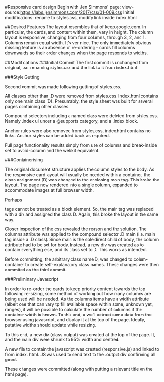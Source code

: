 #Responsive card design
Begin with Jen Simmons' page:
view-source:https://labs.jensimmons.com/2017/css/01-009.css
Initial modifications: rename to styles.css, modify link inside index.html

##Desired Features
The layout resembles that of keep.google.com. In particular, the cards, and content within them, vary in height. The column layout is responsive, changing from four columns, through 3, 2, and 1. Columns remain equal width. It's ver nice. The only immediately obvious missing feature is an absence of re-ordering - cards fill columns downwards so their order changes when the page responds to widths. 

##Modifications
###Initial Commit 
The first commit is unchanged from original, bar renaming styles.css and the link to it from index.html

###Style Gutting

Second commit was made following gutting of styles.css.

All classes other than .D were removed from styles.css. Index.html contains only one main class (D). Presumably, the style sheet was built for several pages containing other classes. 

Compound selectors including a named class were deleted from styles.css. Namely .index ul under a @supports category, and a .index block. 

Anchor rules were also removed from styles.css, index.html contains no links. Anchor styles can be added back as required. 

Full page functionality results simply from use of columns and break-inside set to avoid-column and the webkit equivalent.

###Containerising

The original document structure applies the column styles to the body. As the responsive card layout will usually be needed within a container, the class assignment (D) was changed to the enclosing main tag. This broke the layout. The page now rendered into a single column, expanded to accommodate images at full browser width. 

Perhaps <main> tags cannot be treated as a block element. So, the main tag was replaced with a div and assigned the class D. Again, this broke the layout in the same way. 

Closer inspection of the css revealed the reason and the solution. The columns attribute was applied to the compound selector .D main (i.e. main tag inside a .D class). Since main is the sole direct child of body, the column attribute had to be set for body. Instead, a new div was created as to contain everything else, and its class set to D. This works as intended. 

Before committing, the arbitrary class name D, was changed to colum-container to create self-explanatory class names. These changes were then commited as the third commit.  

###Preliminary Javascript

In order to re-order the cards to keep priority content towards the top following re-sizing, some method of working out how many columns are being used will be needed. As the columns items have a width attribute (albeit one that can vary tp fill available space within some, unknown yet, ranges), it will be possible to calculate the number of columns if the container width is known. To this end, a we'll extract some data from the browser using javascript, and display it at the top of the page. Ideally, putative widths should update while resizing.

To this end, a new div (class output) was created at the top of the page. It, and the main div were shrunk to 95% width and centred.

A new file to contain the javascript was created (responsive.js) and linked to from index. html. JS was used to send text to the .output div confirming all good. 

These changes were committed (along with putting a relevant title on the html page).

 
